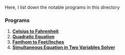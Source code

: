 Here, I list down the notable programs in this directory

### Programs

1) [**Celsius to Fahrenheit**](https://github.com/shashankarya9999/C-Programs/blob/main/01-Basics/celtofeh.c)
2) [**Quadratic Equation**](https://github.com/shashankarya9999/C-Programs/blob/main/01-Basics/quadratic.c)
3) [**Fanthom to Feet/Inches**](https://github.com/shashankarya9999/C-Programs/blob/main/01-Basics/fanthom.c)
4) [**Simultaneous Equation in Two Variables Solver**](https://github.com/shashankarya9999/C-Programs/blob/main/01-Basics/2variableeqn.c)
